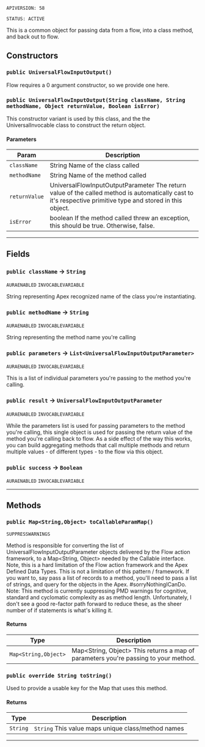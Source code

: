`APIVERSION: 58`

`STATUS: ACTIVE`

This is a common object for passing data from a flow, into a class method, and back out to flow.

## Constructors

### `public UniversalFlowInputOutput()`

Flow requires a 0 argument constructor, so we provide one here.

### `public UniversalFlowInputOutput(String className, String methodName, Object returnValue, Boolean isError)`

This constructor variant is used by this class, and the the UniversalInvocable class to construct the return object.

#### Parameters

| Param         | Description                                                                                                                                                |
| ------------- | ---------------------------------------------------------------------------------------------------------------------------------------------------------- |
| `className`   | String Name of the class called                                                                                                                            |
| `methodName`  | String Name of the method called                                                                                                                           |
| `returnValue` | UniversalFlowInputOutputParameter The return value of the called method is automatically cast to it's respective primitive type and stored in this object. |
| `isError`     | boolean If the method called threw an exception, this should be true. Otherwise, false.                                                                    |

---

## Fields

### `public className` → `String`

`AURAENABLED`
`INVOCABLEVARIABLE`

String representing Apex recognized name of the class you're instantiating.

### `public methodName` → `String`

`AURAENABLED`
`INVOCABLEVARIABLE`

String representing the method name you're calling

### `public parameters` → `List<UniversalFlowInputOutputParameter>`

`AURAENABLED`
`INVOCABLEVARIABLE`

This is a list of individual parameters you're passing to the method you're calling.

### `public result` → `UniversalFlowInputOutputParameter`

`AURAENABLED`
`INVOCABLEVARIABLE`

While the parameters list is used for passing parameters to the method you're calling, this single object is used for passing the return value of the method you're calling back to flow. As a side effect of the way this works, you can build aggregating methods that call multiple methods and return multiple values - of different types - to the flow via this object.

### `public success` → `Boolean`

`AURAENABLED`
`INVOCABLEVARIABLE`

---

## Methods

### `public Map<String,Object> toCallableParamMap()`

`SUPPRESSWARNINGS`

Method is responsible for converting the list of UniversalFlowInputOutputParameter objects delivered by the Flow action framework, to a Map&lt;String, Object&gt; needed by the Callable interface. Note, this is a hard limitation of the Flow action framework and the Apex Defined Data Types. This is not a limitation of this pattern / framework. If you want to, say pass a list of records to a method, you'll need to pass a list of strings, and query for the objects in the Apex. #sorryNothingICanDo. Note: This method is currently suppressing PMD warnings for cognitive, standard and cyclomatic complexity as as method length. Unfortunately, I don't see a good re-factor path forward to reduce these, as the sheer number of if statements is what's killing it.

#### Returns

| Type                 | Description                                                                         |
| -------------------- | ----------------------------------------------------------------------------------- |
| `Map<String,Object>` | Map<String, Object> This returns a map of parameters you're passing to your method. |

### `public override String toString()`

Used to provide a usable key for the Map that uses this method.

#### Returns

| Type     | Description                                        |
| -------- | -------------------------------------------------- |
| `String` | `String` This value maps unique class/method names |

---

